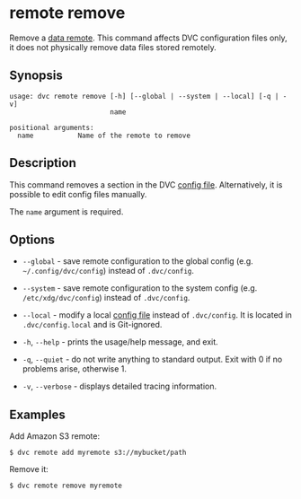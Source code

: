 # remote remove

Remove a [data remote](/doc/command-reference/remote). This command affects DVC
configuration files only, it does not physically remove data files stored
remotely.

## Synopsis

```usage
usage: dvc remote remove [-h] [--global | --system | --local] [-q | -v]
                         name

positional arguments:
  name           Name of the remote to remove
```

## Description

This command removes a section in the DVC
[config file](/doc/command-reference/config). Alternatively, it is possible to
edit config files manually.

The `name` argument is required.

## Options

- `--global` - save remote configuration to the global config (e.g.
  `~/.config/dvc/config`) instead of `.dvc/config`.

- `--system` - save remote configuration to the system config (e.g.
  `/etc/xdg/dvc/config`) instead of `.dvc/config`.

- `--local` - modify a local [config file](/doc/command-reference/config)
  instead of `.dvc/config`. It is located in `.dvc/config.local` and is
  Git-ignored.

- `-h`, `--help` - prints the usage/help message, and exit.

- `-q`, `--quiet` - do not write anything to standard output. Exit with 0 if no
  problems arise, otherwise 1.

- `-v`, `--verbose` - displays detailed tracing information.

## Examples

Add Amazon S3 remote:

```dvc
$ dvc remote add myremote s3://mybucket/path
```

Remove it:

```dvc
$ dvc remote remove myremote
```
